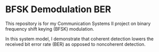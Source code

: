 # BFSK Demodulation BER

This repository is for my Communication Systems II project on binary frequency shift keying (BFSK) modulation.

In this system model, I demonstrate that coherent detection lowers the received bit error rate (BER) as opposed to noncoherent detection.
